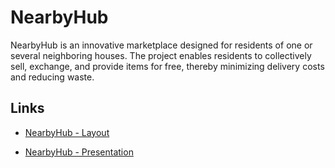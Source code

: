 # NearbyHub

NearbyHub is an innovative marketplace designed for residents of one or several neighboring houses. The project enables residents to collectively sell, exchange, and provide items for free, thereby minimizing delivery costs and reducing waste.

## Links

-   [NearbyHub - Layout](https://app.moqups.com/MoFMdKzS2YmJnxDye0GfnjNJaqgN0rUa/view/page/a4a47b693)

-   [NearbyHub - Presentation](https://www.canva.com/design/DAFyE31A5eg/U_YS9bRza4dMHgzNvR2aIw/edit?utm_content=DAFyE31A5eg&utm_campaign=designshare&utm_medium=link2&utm_source=sharebutton)
